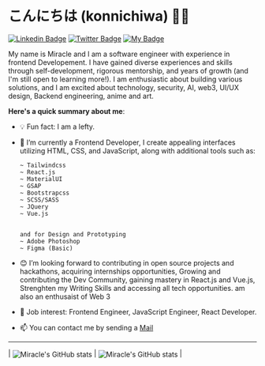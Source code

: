# こんにちは (konnichiwa) 👋🏾

[![Linkedin Badge](https://img.shields.io/badge/-Miracle-black?style=for-the-badge&logo=Linkedin&logoColor=white&link=https://www.linkedin.com/in/miracle-igbinoghene-0860a6219/)](https://www.linkedin.com/in/miracle-igbinoghene-0860a6219/) [![Twitter Badge](https://img.shields.io/badge/-@Miracle-1ca0f1?style=for-the-badge&logo=twitter&logoColor=white&link=https://mobile.twitter.com/IgbinogheneM)](https://mobile.twitter.com/IgbinogheneM) [![My Badge](https://img.shields.io/badge/-Miracle.Igbinoghene-green?style=for-the-badge&logo=Google-Chrome&logoColor=white&link=https://cutt.ly/MSsZ4sE)](https://cutt.ly/MSsZ4sE)

My name is Miracle and I am a software engineer with experience in frontend Developement. I have gained diverse experiences and skills through self-development, rigorous mentorship, and years of growth (and I'm still open to learning more!). I am enthusiastic about building various solutions, and I am excited about technology, security, AI, web3, UI/UX design, Backend engineering, anime and art.

**Here's a quick summary about me**:

- 💡 Fun fact: I am a lefty.
- 🌱 I’m currently a Frontend Developer, I create appealing interfaces utilizing HTML, CSS, and JavaScript, along with additional tools such as:


      ~ Tailwindcss
      ~ React.js
      ~ MaterialUI
      ~ GSAP
      ~ Bootstrapcss
      ~ SCSS/SASS
      ~ JQuery
      ~ Vue.js
      
      
      and for Design and Prototyping
      ~ Adobe Photoshop
      ~ Figma (Basic)
      
- 😊 I’m looking forward to contributing in open source projects and hackathons, acquiring internships opportunities, Growing and contributing the Dev Community, gaining mastery in React.js and Vue.js, Strenghten my Writing Skills and accessing all tech opportunities. am also an enthusaist of Web 3
- 💼 Job interest: Frontend Engineer, JavaScript Engineer, React Developer.
- 📫 You can contact me by sending a [Mail](mailto:miracleigbinoghene@gmail.com)

---

| <img align="center" src="https://github-readme-stats.vercel.app/api?username=miracle-omosede&show_icons=true&include_all_commits=true&hide_border=true" alt="Miracle's GitHub stats" /> | <img align="center" src="https://github-readme-stats.vercel.app/api/top-langs/?username=miracle-omosede&langs_count=8&layout=compact&hide_border=true" alt="Miracle's GitHub stats" /> |





